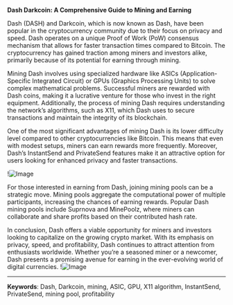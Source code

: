 **Dash Darkcoin: A Comprehensive Guide to Mining and Earning**

Dash (DASH) and Darkcoin, which is now known as Dash, have been popular in the cryptocurrency community due to their focus on privacy and speed. Dash operates on a unique Proof of Work (PoW) consensus mechanism that allows for faster transaction times compared to Bitcoin. The cryptocurrency has gained traction among miners and investors alike, primarily because of its potential for earning through mining.

Mining Dash involves using specialized hardware like ASICs (Application-Specific Integrated Circuit) or GPUs (Graphics Processing Units) to solve complex mathematical problems. Successful miners are rewarded with Dash coins, making it a lucrative venture for those who invest in the right equipment. Additionally, the process of mining Dash requires understanding the network’s algorithms, such as X11, which Dash uses to secure transactions and maintain the integrity of its blockchain.

One of the most significant advantages of mining Dash is its lower difficulty level compared to other cryptocurrencies like Bitcoin. This means that even with modest setups, miners can earn rewards more frequently. Moreover, Dash’s InstantSend and PrivateSend features make it an attractive option for users looking for enhanced privacy and faster transactions.

!![Image](https://github.com/user-attachments/assets/3be06921-4469-491d-bd37-5f14c53422b7)

For those interested in earning from Dash, joining mining pools can be a strategic move. Mining pools aggregate the computational power of multiple participants, increasing the chances of earning rewards. Popular Dash mining pools include Suprnova and MinePoolz, where miners can collaborate and share profits based on their contributed hash rate.

In conclusion, Dash offers a viable opportunity for miners and investors looking to capitalize on the growing crypto market. With its emphasis on privacy, speed, and profitability, Dash continues to attract attention from enthusiasts worldwide. Whether you’re a seasoned miner or a newcomer, Dash presents a promising avenue for earning in the ever-evolving world of digital currencies. !![Image](https://github.com/user-attachments/assets/3be06921-4469-491d-bd37-5f14c53422b7)

---

**Keywords**: Dash, Darkcoin, mining, ASIC, GPU, X11 algorithm, InstantSend, PrivateSend, mining pool, profitability